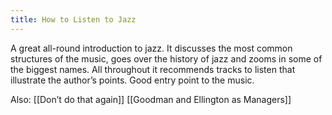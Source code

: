 ```yaml
---
title: How to Listen to Jazz
---
```


A great all-round introduction to jazz. It discusses the most common structures of the music, goes over the history of jazz and zooms in some of the biggest names. All throughout it recommends tracks to listen that illustrate the author’s points. Good entry point to the music.

Also:
[[Don’t do that again]] 
[[Goodman and Ellington as Managers]]
